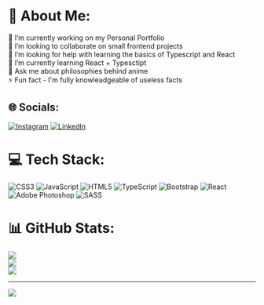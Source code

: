 # 💫 About Me:
🔭 I’m currently working on my Personal Portfolio <br>👯 I’m looking to collaborate on small frontend projects<br>🤝 I’m looking for help with learning the basics of Typescript and React<br>🌱 I’m currently learning React + Typesctipt<br>💬 Ask me about philosophies behind anime<br>⚡ Fun fact - I'm fully knowleadgeable of useless facts


## 🌐 Socials:
[![Instagram](https://img.shields.io/badge/Instagram-%23E4405F.svg?logo=Instagram&logoColor=white)](https://instagram.com/hsplus) [![LinkedIn](https://img.shields.io/badge/LinkedIn-%230077B5.svg?logo=linkedin&logoColor=white)](https://linkedin.com/in/anthony-sato-97a23a260/) 

# 💻 Tech Stack:
![CSS3](https://img.shields.io/badge/css3-%231572B6.svg?style=for-the-badge&logo=css3&logoColor=white) ![JavaScript](https://img.shields.io/badge/javascript-%23323330.svg?style=for-the-badge&logo=javascript&logoColor=%23F7DF1E) ![HTML5](https://img.shields.io/badge/html5-%23E34F26.svg?style=for-the-badge&logo=html5&logoColor=white) ![TypeScript](https://img.shields.io/badge/typescript-%23007ACC.svg?style=for-the-badge&logo=typescript&logoColor=white) ![Bootstrap](https://img.shields.io/badge/bootstrap-%23563D7C.svg?style=for-the-badge&logo=bootstrap&logoColor=white) ![React](https://img.shields.io/badge/react-%2320232a.svg?style=for-the-badge&logo=react&logoColor=%2361DAFB) ![Adobe Photoshop](https://img.shields.io/badge/adobephotoshop-%2331A8FF.svg?style=for-the-badge&logo=adobephotoshop&logoColor=white) ![SASS](https://img.shields.io/badge/SASS-hotpink.svg?style=for-the-badge&logo=SASS&logoColor=white)
# 📊 GitHub Stats:
![](https://github-readme-stats.vercel.app/api?username=satoanthony&theme=dark&hide_border=false&include_all_commits=true&count_private=true)<br/>
![](https://github-readme-streak-stats.herokuapp.com/?user=satoanthony&theme=dark&hide_border=false)<br/>
![](https://github-readme-stats.vercel.app/api/top-langs/?username=satoanthony&theme=dark&hide_border=false&include_all_commits=true&count_private=true&layout=compact)

---
[![](https://visitcount.itsvg.in/api?id=satoanthony&icon=2&color=1)](https://visitcount.itsvg.in)

<!-- Proudly created with GPRM ( https://gprm.itsvg.in ) -->
